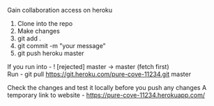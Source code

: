 Gain collaboration access on heroku 

1. Clone into the repo<br>
2. Make changes
3. git add .
4. git commit -m "your message"
5. git push heroku master

If you run into - ! [rejected]        master -> master (fetch first)<br>
Run - git pull https://git.heroku.com/pure-cove-11234.git master

Check the changes and test it locally before you push any changes
A temporary link to website - https://pure-cove-11234.herokuapp.com/

